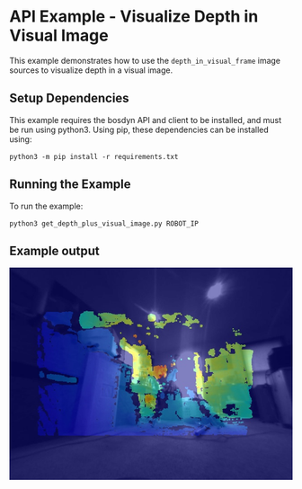 <!--
Copyright (c) 2022 Boston Dynamics, Inc.  All rights reserved.

Downloading, reproducing, distributing or otherwise using the SDK Software
is subject to the terms and conditions of the Boston Dynamics Software
Development Kit License (20191101-BDSDK-SL).
-->

# API Example - Visualize Depth in Visual Image

This example demonstrates how to use the `depth_in_visual_frame` image sources to visualize depth in a visual image.

## Setup Dependencies

This example requires the bosdyn API and client to be installed, and must be run using python3. Using pip, these dependencies can be installed using:

```
python3 -m pip install -r requirements.txt
```

## Running the Example

To run the example:

```
python3 get_depth_plus_visual_image.py ROBOT_IP
```

## Example output

![Example image](documentation/example_image.jpg)
